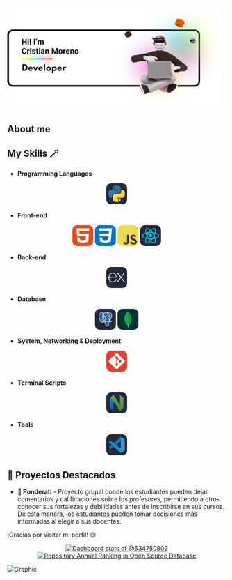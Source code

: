 ![Banner](./Banner.png)
## About me

## My Skills 🪄
- **Programming Languages**
<p align="center">
    <img width="48px" src="./Python-Dark.svg" /> 
  </a>
</p>

- **Front-end**
<p align="center">
    <img width="48px" src="./HTML.svg" />
    <img width="48px" src="./CSS.svg" />
    <img width="48px" src="./JavaScript.svg" />
    <img width="48px" src="./React-Dark.svg" />
  </a>
</p>

- **Back-end**
<p align="center">
    <img width="48px" src="./ExpressJS-Dark.svg" />
  </a>
</p>

- **Database**
<p align="center">
    <img width="48px" src="./PostgreSQL-Dark.svg" />
    <img width="48px" src="./MongoDB.svg" />
  </a>
</p>

- **System, Networking & Deployment**
<p align="center">
    <img width="48px" src="./Git.svg" />
  </a>
</p>

- **Terminal Scripts**
<p align="center">
    <img width="48px" src="./NeoVim-Dark.svg" />
  </a>
</p>

- **Tools**
<p align="center">
    <img width="48px" src="./VSCode-Dark.svg" />
  </a>
</p>

## 💎 Proyectos Destacados
- **📔 Ponderati** - Proyecto grupal donde los estudiantes pueden dejar comentarios y calificaciones sobre los profesores, permitiendo a otros conocer sus fortalezas y debilidades antes de inscribirse en sus cursos. De esta manera, los estudiantes pueden tomar decisiones más informadas al elegir a sus docentes.


¡Gracias por visitar mi perfil! 😊

<!-- Copy-paste in your Readme.md file -->

<a href="https://next.ossinsight.io/widgets/official/compose-user-dashboard-stats?user_id=128399569" target="_blank" style="display: block" align="center">
  <picture>
    <source media="(prefers-color-scheme: dark)" srcset="https://next.ossinsight.io/widgets/official/compose-user-dashboard-stats/thumbnail.png?user_id=128399569&image_size=auto&color_scheme=dark" width="771" height="auto">
    <img alt="Dashboard stats of @634750802" src="https://next.ossinsight.io/widgets/official/compose-user-dashboard-stats/thumbnail.png?user_id=128399569&image_size=auto&color_scheme=light" width="771" height="auto">
  </picture>
</a>

<!-- Made with [OSS Insight](https://ossinsight.io/) -->


<!-- Copy-paste in your Readme.md file -->

<a href="https://next.ossinsight.io/widgets/official/collection-annually-ranking?collection_id=128399569&activity=stars" target="_blank" style="display: block" align="center">
  <picture>
    <source media="(prefers-color-scheme: dark)" srcset="https://next.ossinsight.io/widgets/official/collection-annually-ranking/thumbnail.png?collection_id=128399569&activity=stars&image_size=auto&color_scheme=dark" width="721" height="auto">
    <img alt="Repository Annual Ranking in Open Source Database" src="https://next.ossinsight.io/widgets/official/collection-annually-ranking/thumbnail.png?collection_id=128399569&activity=stars&image_size=auto&color_scheme=light" width="721" height="auto">
  </picture>
</a>

<!-- Made with [OSS Insight](https://ossinsight.io/) -->

<p align="center">

![Graphic](https://github-profile-summary-cards.vercel.app/api/cards/profile-details?username=crmorenogo&layout=compact&theme=tokyonight&align=center)

</p>
